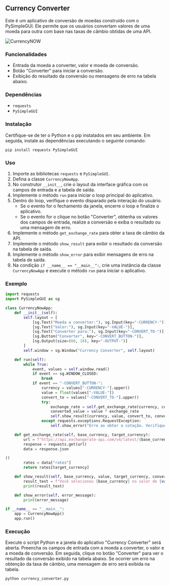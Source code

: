 ## Currency Converter

Este é um aplicativo de conversão de moedas construído com o PySimpleGUI. Ele permite que os usuários convertam valores de uma moeda para outra com base nas taxas de câmbio obtidas de uma API.

![CurrencyNOW](https://github.com/Yur3e/CurrencyNOW/assets/88630655/9cdc1379-3a54-4201-8a05-413bc8179c54)


### Funcionalidades

- Entrada da moeda a converter, valor e moeda de conversão.
- Botão "Converter" para iniciar a conversão.
- Exibição do resultado da conversão ou mensagens de erro na tabela abaixo.

### Dependências

- `requests`
- `PySimpleGUI`

### Instalação

Certifique-se de ter o Python e o pip instalados em seu ambiente. Em seguida, instale as dependências executando o seguinte comando:

```shell
pip install requests PySimpleGUI
```

### Uso

1. Importe as bibliotecas `requests` e `PySimpleGUI`.
2. Defina a classe `CurrencyNowApp`.
3. No construtor `__init__`, crie o layout da interface gráfica com os campos de entrada e a tabela de saída.
4. Implemente o método `run` para iniciar o loop principal do aplicativo.
5. Dentro do loop, verifique o evento disparado pela interação do usuário.
   - Se o evento for o fechamento da janela, encerre o loop e finalize o aplicativo.
   - Se o evento for o clique no botão "Converter", obtenha os valores dos campos de entrada, realize a conversão e exiba o resultado ou uma mensagem de erro.
6. Implemente o método `get_exchange_rate` para obter a taxa de câmbio da API.
7. Implemente o método `show_result` para exibir o resultado da conversão na tabela de saída.
8. Implemente o método `show_error` para exibir mensagens de erro na tabela de saída.
9. Na condição `if __name__ == "__main__":`, crie uma instância da classe `CurrencyNowApp` e execute o método `run` para iniciar o aplicativo.

### Exemplo

```python
import requests
import PySimpleGUI as sg

class CurrencyNowApp:
    def __init__(self):
        self.layout = [
            [sg.Text("Moeda a converter:"), sg.Input(key="-CURRENCY-")],
            [sg.Text("Valor:"), sg.Input(key="-VALUE-")],
            [sg.Text("Converter para:"), sg.Input(key="-CONVERT_TO-")],
            [sg.Button("Converter", key="-CONVERT_BUTTON-")],
            [sg.Output(size=(60, 10), key="-OUTPUT-")]
        ]
        self.window = sg.Window("Currency Converter", self.layout)

    def run(self):
        while True:
            event, values = self.window.read()
            if event == sg.WINDOW_CLOSED:
                break
            if event == "-CONVERT_BUTTON-":
                currency = values["-CURRENCY-"].upper()
                value = float(values["-VALUE-"])
                convert_to = values["-CONVERT_TO-"].upper()
                try:
                    exchange_rate = self.get_exchange_rate(currency, convert_to)
                    converted_value = value * exchange_rate
                    self.show_result(currency, value, convert_to, converted_value)
                except requests.exceptions.RequestException:
                    self.show_error("Erro ao obter a cotação. Verifique sua conexão com a internet.")

    def get_exchange_rate(self, base_currency, target_currency):
        url = f"https://api.exchangerate-api.com/v4/latest/{base_currency}"
        response = requests.get(url)
        data = response.json

()
        rates = data["rates"]
        return rates[target_currency]

    def show_result(self, base_currency, value, target_currency, converted_value):
        result_text = f"Você selecionou {base_currency} no valor de {value} para converter em {target_currency} = {converted_value:.2f}"
        print(result_text)

    def show_error(self, error_message):
        print(error_message)

if __name__ == "__main__":
    app = CurrencyNowApp()
    app.run()
```

### Execução

Execute o script Python e a janela do aplicativo "Currency Converter" será aberta. Preencha os campos de entrada com a moeda a converter, o valor e a moeda de conversão. Em seguida, clique no botão "Converter" para ver o resultado da conversão exibido na tabela abaixo. Se ocorrer um erro na obtenção da taxa de câmbio, uma mensagem de erro será exibida na tabela.

```shell
python currency_converter.py
```
